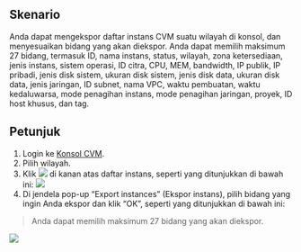 ## Skenario

Anda dapat mengekspor daftar instans CVM suatu wilayah di konsol, dan menyesuaikan bidang yang akan diekspor. Anda dapat memilih maksimum 27 bidang, termasuk ID, nama instans, status, wilayah, zona ketersediaan, jenis instans, sistem operasi, ID citra, CPU, MEM, bandwidth, IP publik, IP pribadi, jenis disk sistem, ukuran disk sistem, jenis disk data, ukuran disk data, jenis jaringan, ID subnet, nama VPC, waktu pembuatan, waktu kedaluwarsa, mode penagihan instans, mode penagihan jaringan, proyek, ID host khusus, dan tag.

## Petunjuk

1. Login ke [Konsol CVM](https://console.cloud.tencent.com/cvm/index).
2. Pilih wilayah.
3. Klik <img src="https://main.qcloudimg.com/raw/cea73c3a873320c8451955ce1073683d.png" style="margin:0;"></img> di kanan atas daftar instans, seperti yang ditunjukkan di bawah ini:
![](https://main.qcloudimg.com/raw/23966592d8f5340c1873d5f7a8fbfad8.png)
4. Di jendela pop-up “Export instances” (Ekspor instans), pilih bidang yang ingin Anda ekspor dan klik “OK”, seperti yang ditunjukkan di bawah ini:
> Anda dapat memilih maksimum 27 bidang yang akan diekspor.
>
![](https://main.qcloudimg.com/raw/3d851a6c5b744abd5ff107bfedf2a04d.png)
